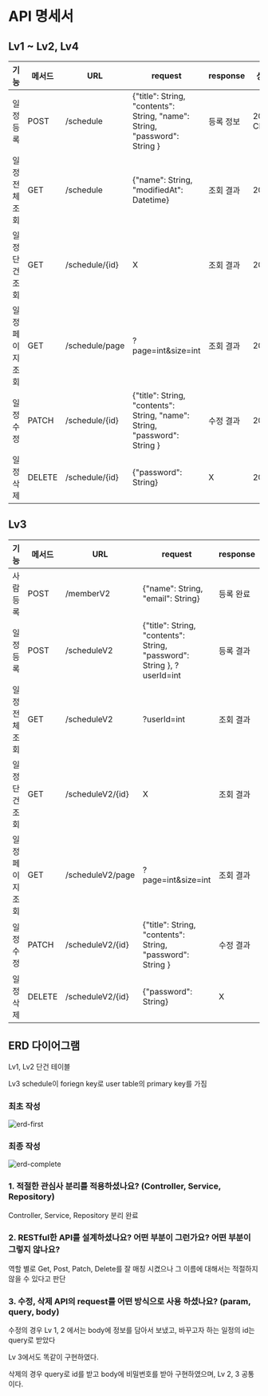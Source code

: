 # API 명세서



## Lv1 ~ Lv2, Lv4

|기능|메서드|URL|request|response|상태코드|
|---|---|---|---|---|---|
|일정 등록|POST|/schedule|{"title": String, "contents": String, "name": String, "password": String }|등록 정보|201 CREATED|
|일정 전체 조회|GET|/schedule|{"name": String, "modifiedAt": Datetime}|조회 결과|200 OK|
|일정 단건 조회|GET|/schedule/{id}|X|조회 결과|200 OK|
|일정 페이지 조회|GET|/schedule/page|?page=int&size=int|조회 결과|200 OK|
|일정 수정|PATCH|/schedule/{id}|{"title": String, "contents": String, "name": String, "password": String }|수정 결과|200 OK|
|일정 삭제|DELETE|/schedule/{id}|{"password": String}|X|200 OK|



## Lv3

|기능|메서드|URL|request|response|상태코드|
|---|---|---|---|---|---|
|사람 등록|POST|/memberV2|{"name": String, "email": String}|등록 완료|201 CREATED|
|일정 등록|POST|/scheduleV2|{"title": String, "contents": String, "password": String }, ?userId=int|등록 결과|201 CREATED|
|일정 전체 조회|GET|/scheduleV2|?userId=int|조회 결과|200 OK|
|일정 단건 조회|GET|/scheduleV2/{id}|X|조회 결과|200 OK|
|일정 페이지 조회|GET|/scheduleV2/page|?page=int&size=int|조회 결과|200 OK|
|일정 수정|PATCH|/scheduleV2/{id}|{"title": String, "contents": String, "password": String }|수정 결과|200 OK|
|일정 삭제|DELETE|/scheduleV2/{id}|{"password": String}|X|200 OK


## ERD 다이어그램

Lv1, Lv2 단건 테이블

Lv3 schedule이 foriegn key로 user table의 primary key를 가짐

### 최초 작성

![erd-first](https://github.com/user-attachments/assets/a60144b0-32eb-4f59-bfba-5204305738f3)


### 최종 작성

![erd-complete](https://github.com/user-attachments/assets/d5451707-5161-4447-88df-4e3dc00a21c9)



### 1. 적절한 관심사 분리를 적용하셨나요? (Controller, Service, Repository)

Controller, Service, Repository 분리 완료

### 2. RESTful한 API를 설계하셨나요? 어떤 부분이 그런가요? 어떤 부분이 그렇지 않나요?

역할 별로 Get, Post, Patch, Delete를 잘 매칭 시켰으나 그 이름에 대해서는 적절하지 않을 수 있다고 판단

### 3. 수정, 삭제 API의 request를 어떤 방식으로 사용 하셨나요? (param, query, body)

수정의 경우 Lv 1, 2 에서는 body에 정보를 담아서 보냈고, 바꾸고자 하는 일정의 id는 query로 받았다

Lv 3에서도 똑같이 구현하였다.

삭제의 경우 query로 id를 받고 body에 비밀번호를 받아 구현하였으며, Lv 2, 3 공통이다.
